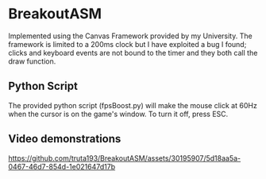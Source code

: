 # BreakoutASM
Implemented using the Canvas Framework provided by my University.
The framework is limited to a 200ms clock but I have exploited a bug I found; clicks and keyboard events are not bound to the timer and they both call the draw function.
## Python Script
The provided python script (fpsBoost.py) will make the mouse click at 60Hz when the cursor is on the game's window. To turn it off, press ESC.
## Video demonstrations


https://github.com/truta193/BreakoutASM/assets/30195907/5d18aa5a-0467-46d7-854d-1e021647d17b

